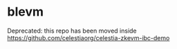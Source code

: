 # blevm

Deprecated: this repo has been moved inside https://github.com/celestiaorg/celestia-zkevm-ibc-demo
